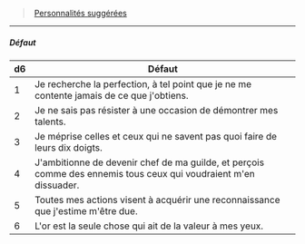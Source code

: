 ﻿> [Personnalités suggérées](hd_background_membredeguilde_personnalites_suggerees.md)

---

##### Défaut

|d6|Défaut|
|---|---|
|1|Je recherche la perfection, à tel point que je ne me contente jamais de ce que j'obtiens.|
|2|Je ne sais pas résister à une occasion de démontrer mes talents.|
|3|Je méprise celles et ceux qui ne savent pas quoi faire de leurs dix doigts.|
|4|J'ambitionne de devenir chef de ma guilde, et perçois comme des ennemis tous ceux qui voudraient m'en dissuader.|
|5|Toutes mes actions visent à acquérir une reconnaissance que j'estime m'être due.|
|6|L'or est la seule chose qui ait de la valeur à mes yeux.|


